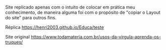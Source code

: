 Site replicado apenas com o intuito de colocar em prática meu conhecimento,
de maneira alguma foi com o propósito de "copiar o Layout do site" para outros fins. 

Réplica https://henri2003.github.io/Educa/teste

Site original  https://www.todamateria.com.br/usos-da-virgula-aprenda-os-truques/
